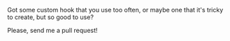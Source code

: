 Got some custom hook that you use too often, or maybe one that it's tricky to create, but so good to use?

Please, send me a pull request!


